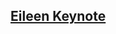 
## [Eileen Keynote](https://www.youtube.com/watch?v=TgNb2_LSMMo&list=PLE7tQUdRKcyao1oqQA8dwG_uOk3-QZziO&index=1&ab_channel=Confreaks)  

